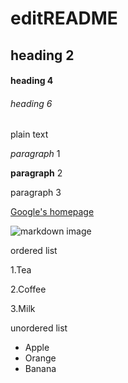 # editREADME

## heading 2

#### heading 4

###### heading 6

plain text

*paragraph* 1

**paragraph** 2

paragraph 3

[Google's homepage](https://google.com)

![markdown image](./photo.png "image")

ordered list

1.Tea

2.Coffee

3.Milk

unordered list
* Apple
* Orange
* Banana

